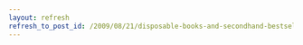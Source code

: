 ```yaml
---
layout: refresh
refresh_to_post_id: /2009/08/21/disposable-books-and-secondhand-bestsellers
---
```

